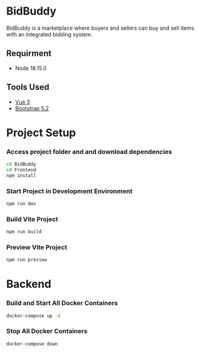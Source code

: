 # BidBuddy

BidBuddy is a marketplace where buyers and sellers can buy and sell items with an integrated bidding system.

## Requirment

- Node 18.15.0

## Tools Used

- [Vue 3](https://vuejs.org/guide/introduction.html)
- [Bootstrap 5.2](https://getbootstrap.com/docs/5.2/getting-started/introduction/)

# Project Setup

### Access project folder and and download dependencies

```sh
cd BidBuddy
cd Frontend
npm install
```

### Start Project in Development Environment

```sh
npm run dev
```

### Build Vite Project

```sh
npm run build
```

### Preview Vite Project

```sh
npm run preview
```

# Backend

### Build and Start All Docker Containers

```sh
docker-compose up -d
```

### Stop All Docker Containers

```sh
docker-compose down
```

